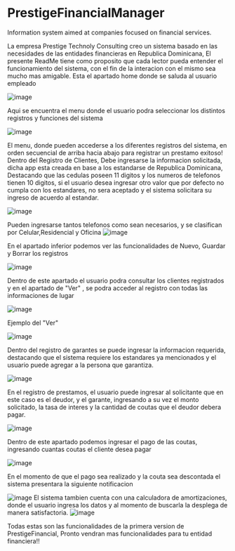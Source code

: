# PrestigeFinancialManager
Information system aimed at companies focused on financial services.

La empresa Prestige Technoly Consulting creo un sistema basado en las necesidades de las entidades financieras en Republica Dominicana,
El presente ReadMe tiene como proposito que cada lector pueda entender el funcionamiento del sistema, con el fin de la interacion con el mismo
sea mucho mas amigable.
Esta el apartado home donde se saluda al usuario empleado

![image](https://github.com/JoseMiguelBonilla/PrestigeFinancialManager/assets/133031563/26fb5a3f-4323-4695-a9ce-53167bafafe6)

Aqui se encuentra el menu donde el usuario podra seleccionar los distintos registros y funciones del sistema

![image](https://github.com/JoseMiguelBonilla/PrestigeFinancialManager/assets/133031563/27051dc7-6150-4f63-be79-20faba3ffc68)

El menu, donde pueden accederse a los diferentes registros del sistema, en orden secuencial de arriba hacia abajo para registrar un prestamo exitoso!
Dentro del Registro de Clientes, Debe ingresarse la informacion solicitada, dicha app esta creada en base a los estandarse de Republica Dominicana, 
Destacando que las cedulas poseen 11 digitos y los numeros de telefonos tienen 10 digitos, si el usuario desea ingresar otro valor que por defecto no cumpla
con los estandares, no sera aceptado y el sistema solicitara su ingreso de acuerdo al estandar. 

![image](https://github.com/JoseMiguelBonilla/PrestigeFinancialManager/assets/133031563/cac63f88-336e-4261-898c-bedc93fb8699)

Pueden ingresarse tantos telefonos como sean necesarios, y se clasifican por Celular,Residencial y Oficina
![image](https://github.com/JoseMiguelBonilla/PrestigeFinancialManager/assets/133031563/5e711133-dc74-4828-bee5-fb28f04e000f)

En el apartado inferior podemos ver las funcionalidades de Nuevo, Guardar y Borrar los registros

![image](https://github.com/JoseMiguelBonilla/PrestigeFinancialManager/assets/133031563/61f79b8a-723f-4dbf-b4d9-f0acea6e011d)

Dentro de este apartado el usuario podra consultar los clientes registrados y en el apartado de "Ver" , se podra acceder al registro con 
todas las informaciones de lugar 

![image](https://github.com/JoseMiguelBonilla/PrestigeFinancialManager/assets/133031563/fbc3cd19-6054-47cc-b77a-98f8a591bea6)

Ejemplo del "Ver"

![image](https://github.com/JoseMiguelBonilla/PrestigeFinancialManager/assets/133031563/2f08a87c-e7c8-4f61-a004-3b12e303455b)

Dentro del registro de garantes se puede ingresar la informacion requerida, destacando que el sistema requiere los estandares ya mencionados
y el usuario puede agregar a la persona que garantiza.

![image](https://github.com/JoseMiguelBonilla/PrestigeFinancialManager/assets/133031563/f096cd57-02c0-4659-81db-4a4c80b9c553)

En el registro de prestamos, el usuario puede ingresar al solicitante que en este caso es el deudor, y el garante, ingresando a su vez 
el monto solicitado, la tasa de interes y la cantidad de coutas que el deudor debera pagar. 

![image](https://github.com/JoseMiguelBonilla/PrestigeFinancialManager/assets/133031563/a5c51eb7-ebeb-4965-a400-fe51b68659b5)

Dentro de este apartado podemos ingresar el pago de las coutas, ingresando cuantas coutas el cliente desea pagar

![image](https://github.com/JoseMiguelBonilla/PrestigeFinancialManager/assets/133031563/1f227d66-63f6-43a0-a256-5445cd1d8e84)

En el momento de que el pago sea realizado y la couta sea descontada el sistema presentara la siguiente notificacion

![image](https://github.com/JoseMiguelBonilla/PrestigeFinancialManager/assets/133031563/78052cb2-0f4d-432c-b766-29fb79cdd847)
El sistema tambien cuenta con una calculadora de amortizaciones, donde el usuario ingresa los datos y al momento de buscarla la desplega de 
manera satisfactoria.
![image](https://github.com/JoseMiguelBonilla/PrestigeFinancialManager/assets/133031563/396565ee-c3b8-49ec-b332-d0022410eb16)

Todas estas son las funcionalidades de la primera version de PrestigeFinancial, Pronto vendran mas funcionalidades para tu entidad financiera!!
